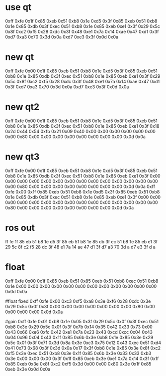# use qt
0xff 0xfe 0x1f 0x85 0xeb 0x51 0xb8 0x1e 0xd5 0x3f 0x85 0xeb 0x51 0xb8 0x1e 0x85 0xdb 0x3f 0xec 0x51 0xb8 0x1e 0x85 0xeb 0xe1 0x3f 0x29 0x5c 0x8f 0xc2 0xf5 0x28 0xdc 0x3f 0x48 0xe1 0x7a 0x14 0xae 0x47 0xd1 0x3f 0xd7 0xa3 0x70 0x3d 0x0a 0xd7 0xe3 0x3f 0x0d 0x0a

# new qt
0xff 0xfe 0x00 0x1f 0x85 0xeb 0x51 0xb8 0x1e 0xd5 0x3f 0x85 0xeb 0x51 0xb8 0x1e 0x85 0xdb 0x3f 0xec 0x51 0xb8 0x1e 0x85 0xeb 0xe1 0x3f 0x29 0x5c 0x8f 0xc2 0xf5 0x28 0xdc 0x3f 0x48 0xe1 0x7a 0x14 0xae 0x47 0xd1 0x3f 0xd7 0xa3 0x70 0x3d 0x0a 0xd7 0xe3 0x3f 0x0d 0x0a 
# new qt2
0xff 0xfe 0x00 0x1f 0x85 0xeb 0x51 0xb8 0x1e 0xd5 0x3f 0x85 0xeb 0x51 0xb8 0x1e 0x85 0xdb 0x3f 0xec 0x51 0xb8 0x1e 0x85 0xeb 0xe1 0x3f 0x18 0x2d 0x44 0x54 0xfb 0x21 0x09 0x40 0x00 0x00 0x00 0x00 0x00 0x00 0x00 0x80 0x00 0x00 0x00 0x00 0x00 0x00 0x00 0x00 0x0d 0x0a
# new qt3
0xff 0xfe 0x00 0x1f 0x85 0xeb 0x51 0xb8 0x1e 0xd5 0x3f 0x85 0xeb 0x51 0xb8 0x1e 0x85 0xdb 0x3f 0xec 0x51 0xb8 0x1e 0x85 0xeb 0xe1 0x3f 0x00 0x00 0x00 0x00 0x00 0x00 0x00 0x00 0x00 0x00 0x00 0x00 0x00 0x00 0x00 0x80 0x00 0x00 0x00 0x00 0x00 0x00 0x00 0x00 0x0d 0x0a
0xff 0xfe 0x00 0x1f 0x85 0xeb 0x51 0xb8 0x1e 0xd5 0x3f 0x85 0xeb 0x51 0xb8 0x1e 0x85 0xdb 0x3f 0xec 0x51 0xb8 0x1e 0x85 0xeb 0xe1 0x3f 0x00 0x00 0x00 0x00 0x00 0x00 0x00 0x00 0x00 0x00 0x00 0x00 0x00 0x00 0x00 0x80 0x00 0x00 0x00 0x00 0x00 0x00 0x00 0x00 0x0d 0x0a
# ros out
ff fe 1f 85 eb 51 b8 1e d5 3f 85 eb 51 b8 1e 85 db 3f ec 51 b8 1e 85 eb e1 3f 29 5c 8f c2 f5 28 dc 3f 48 e1 7a 14 ae 47 d1 3f d7 a3 70 3d a d7 e3 3f d a 

# float
0xff 0xfe 0x00 0x1f 0x85 0xeb 0x51 0x85 0xeb 0x51 0xb8 0xec 0x51 0xb8 0x1e 0x00 0x00 0x00 0x00 0x00 0x00 0x00 0x00 0x00 0x00 0x00 0x00 0x0d 0x0a 

#float fixed
0xff 0xfe 0x00 0xc3 0xf5 0xa8 0x3e 0xf6 0x28 0xdc 0x3e 0x29 0x5c 0x0f 0x3f 0x00 0x00 0x00 0x00 0x00 0x00 0x00 0x80 0x00 0x00 0x00 0x00 0x0d 0x0a 

#gain
0xff 0xfe 0x01 0xb8 0x1e 0x05 0x3f 0x29 0x5c 0x0f 0x3f 0xec 0x51 0xb8 0x3e 0x29 0x5c 0x0f 0x3f 0x7b 0x14 0x35 0x42 0x33 0x73 0x00 0x43 0x66 0xe6 0xfc 0x42 0xe1 0x7a 0x23 0x43 0xcd 0xcc 0x04 0x43 0x04 0x96 0x04 0x43 0x1f 0x85 0x6b 0x3e 0xb8 0x1e 0x85 0x3e 0x29 0x5c 0x0f 0x3f 0x71 0x3d 0x8a 0x3e 0xc3 0x75 0x12 0x43 0xec 0x51 0xd4 0x41 0x73 0x68 0x3f 0x3d 0x0a 0x17 0x3f 0xb8 0x1e 0x85 0x3e 0x8f 0xc2 0xf5 0x3e 0xec 0x51 0xb8 0x3e 0x1f 0x85 0x6b 0x3e 0x33 0x33 0xb3 0x3e 0x00 0x00 0x00 0x3f 0x1f 0x85 0xeb 0x3e 0xe1 0x7a 0x14 0x3f 0x1f 0x85 0xeb 0x3e 0x8f 0xc2 0xf5 0x3d 0x00 0x00 0x80 0x3e 0x1f 0x85 0xeb 0x3e 0x0d 0x0a
